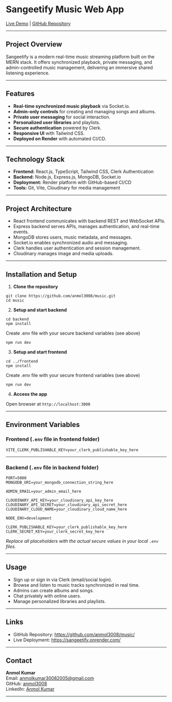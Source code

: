 # Sangeetify Music Web App

[Live Demo](https://sangeetify.onrender.com/) | [GitHub Repository](https://github.com/anmol3008/music/)

***

## Project Overview

Sangeetify is a modern real-time music streaming platform built on the MERN stack. It offers synchronized playback, private messaging, and admin-controlled music management, delivering an immersive shared listening experience.

***

## Features

- **Real-time synchronized music playback** via Socket.io.
- **Admin-only controls** for creating and managing songs and albums.
- **Private user messaging** for social interaction.
- **Personalized user libraries** and playlists.
- **Secure authentication** powered by Clerk.
- **Responsive UI** with Tailwind CSS.
- **Deployed on Render** with automated CI/CD.

***

## Technology Stack

- **Frontend:** React.js, TypeScript, Tailwind CSS, Clerk Authentication
- **Backend:** Node.js, Express.js, MongoDB, Socket.io
- **Deployment:** Render platform with GitHub-based CI/CD
- **Tools:** Git, Vite, Cloudinary for media management

***

## Project Architecture

- React frontend communicates with backend REST and WebSocket APIs.
- Express backend serves APIs, manages authentication, and real-time events.
- MongoDB stores users, music metadata, and messages.
- Socket.io enables synchronized audio and messaging.
- Clerk handles user authentication and session management.
- Cloudinary manages image and media uploads.

***


## Installation and Setup
1. **Clone the repository**
```
git clone https://github.com/anmol3008/music.git   
cd music
```

2. **Setup and start backend**
```
cd backend  
npm install
```
Create .env file with your secure backend variables (see above)  
```
npm run dev
```

3. **Setup and start frontend**
```
cd ../frontend
npm install
```
Create .env file with your secure frontend variables (see above) 
```
npm run dev
```
4. **Access the app**

Open browser at `http://localhost:3000`

***
## Environment Variables

### Frontend (`.env` file in frontend folder)
```
VITE_CLERK_PUBLISHABLE_KEY=your_clerk_publishable_key_here
```
***

### Backend (`.env` file in backend folder)

```env
PORT=5000  
MONGODB_URI=your_mongodb_connection_string_here

ADMIN_EMAIL=your_admin_email_here

CLOUDINARY_API_KEY=your_cloudinary_api_key_here
CLOUDINARY_API_SECRET=your_cloudinary_api_secret_here
CLOUDINARY_CLOUD_NAME=your_cloudinary_cloud_name_here

NODE_ENV=development

CLERK_PUBLISHABLE_KEY=your_clerk_publishable_key_here
CLERK_SECRET_KEY=your_clerk_secret_key_here
```

*Replace all placeholders with the actual secure values in your local `.env` files.*

***

## Usage

- Sign up or sign in via Clerk (email/social login).
- Browse and listen to music tracks synchronized in real time.
- Admins can create albums and songs.
- Chat privately with online users.
- Manage personalized libraries and playlists.

***

## Links

- GitHub Repository: https://github.com/anmol3008/music/
- Live Deployment: https://sangeetify.onrender.com/

***

## Contact

**Anmol Kumar**  
Email: anmolkumar30082005@gmail.com  
GitHub: [anmol3008](https://github.com/anmol3008)  
LinkedIn: [Anmol Kumar](https://www.linkedin.com/in/anmol3008)


***

